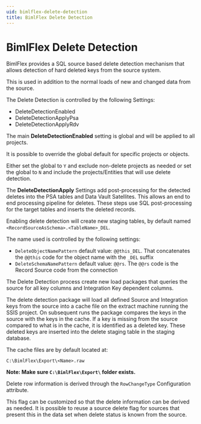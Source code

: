 ```yaml
---
uid: bimlflex-delete-detection
title: BimlFlex Delete Detection
---
```

# BimlFlex Delete Detection

BimlFlex provides a SQL source based delete detection mechanism that allows detection of hard deleted keys from the source system.

This is used in addition to the normal loads of new and changed data from the source.

The Delete Detection is controlled by the following Settings:

* DeleteDetectionEnabled
* DeleteDetectionApplyPsa
* DeleteDetectionApplyRdv

The main **DeleteDetectionEnabled** setting is global and will be applied to all projects.

It is possible to override the global default for specific projects or objects.

Either set the global to `Y` and exclude non-delete projects as needed or set the global to `N` and include the projects/Entities that will use delete detection.

The **DeleteDetectionApply** Settings add post-processing for the detected deletes into the PSA tables and Data Vault Satellites. This allows an end to end processing pipeline for deletes. These steps use SQL post-processing for the target tables and inserts the deleted records.

Enabling delete detection will create new staging tables, by default named `<RecordSourceAsSchema>.<TableName>_DEL`.

The name used is controlled by the following settings:

* `DeleteObjectNamePattern` default value: `@@this_DEL`. That concatenates the `@@this` code for the object name with the `_DEL` suffix
* `DeleteSchemaNamePattern` default value: `@@rs`. The `@@rs` code is the Record Source code from the connection

The Delete Detection process create new load packages that queries the source for all key columns and Integration Key dependent columns.

The delete detection package will load all defined Source and Integration keys from the source into a cache file on the extract machine running the SSIS project. On subsequent runs the package compares the keys in the source with the keys in the cache. If a key is missing from the source compared to what is in the cache, it is identified as a deleted key. These deleted keys are inserted into the delete staging table in the staging database.

The cache files are by default located at:

`C:\BimlFlex\Export\<Name>.raw`

**Note: Make sure `C:\BimlFlex\Export\` folder exists.**

Delete row information is derived through the `RowChangeType` Configuration attribute.

This flag can be customized so that the delete information can be derived as needed. It is possible to reuse a source delete flag for sources that present this in the data set when delete status is known from the source.
